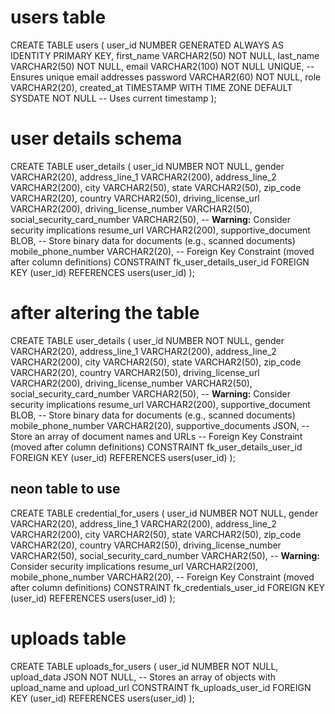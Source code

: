 # users table
CREATE TABLE users (
  user_id NUMBER GENERATED ALWAYS AS IDENTITY PRIMARY KEY,
  first_name VARCHAR2(50) NOT NULL,
  last_name VARCHAR2(50) NOT NULL,
  email VARCHAR2(100) NOT NULL UNIQUE, -- Ensures unique email addresses
  password VARCHAR2(60) NOT NULL,
  role VARCHAR2(20),
  created_at TIMESTAMP WITH TIME ZONE DEFAULT SYSDATE NOT NULL -- Uses current timestamp
);

# user details schema
CREATE TABLE user_details (
  user_id NUMBER NOT NULL,
  gender VARCHAR2(20),
  address_line_1 VARCHAR2(200),
  address_line_2 VARCHAR2(200),
  city VARCHAR2(50),
  state VARCHAR2(50),
  zip_code VARCHAR2(20),
  country VARCHAR2(50),
  driving_license_url VARCHAR2(200),
  driving_license_number VARCHAR2(50),
  social_security_card_number VARCHAR2(50), -- **Warning:** Consider security implications
  resume_url VARCHAR2(200),
  supportive_document BLOB, -- Store binary data for documents (e.g., scanned documents)
  mobile_phone_number VARCHAR2(20),
  -- Foreign Key Constraint (moved after column definitions)
  CONSTRAINT fk_user_details_user_id FOREIGN KEY (user_id)
  REFERENCES users(user_id)
);

# after altering the table
CREATE TABLE user_details (
  user_id NUMBER NOT NULL,
  gender VARCHAR2(20),
  address_line_1 VARCHAR2(200),
  address_line_2 VARCHAR2(200),
  city VARCHAR2(50),
  state VARCHAR2(50),
  zip_code VARCHAR2(20),
  country VARCHAR2(50),
  driving_license_url VARCHAR2(200),
  driving_license_number VARCHAR2(50),
  social_security_card_number VARCHAR2(50), -- **Warning:** Consider security implications
  resume_url VARCHAR2(200),
  supportive_document BLOB, -- Store binary data for documents (e.g., scanned documents)
  mobile_phone_number VARCHAR2(20),
  supportive_documents JSON, -- Store an array of document names and URLs
  -- Foreign Key Constraint (moved after column definitions)
  CONSTRAINT fk_user_details_user_id FOREIGN KEY (user_id)
  REFERENCES users(user_id)
);

## neon table to use
CREATE TABLE credential_for_users (
 user_id NUMBER NOT NULL,
  gender VARCHAR2(20),
  address_line_1 VARCHAR2(200),
  address_line_2 VARCHAR2(200),
  city VARCHAR2(50),
  state VARCHAR2(50),
  zip_code VARCHAR2(20),
  country VARCHAR2(50),
  driving_license_number VARCHAR2(50),
  social_security_card_number VARCHAR2(50), -- **Warning:** Consider security implications
  resume_url VARCHAR2(200),
  mobile_phone_number VARCHAR2(20),
  -- Foreign Key Constraint (moved after column definitions)
CONSTRAINT fk_credentials_user_id FOREIGN KEY (user_id)
  REFERENCES users(user_id)
);

# uploads table
CREATE TABLE uploads_for_users (
  user_id NUMBER NOT NULL,
  upload_data JSON NOT NULL,  -- Stores an array of objects with upload_name and upload_url
  CONSTRAINT fk_uploads_user_id FOREIGN KEY (user_id)
  REFERENCES users(user_id)
);
